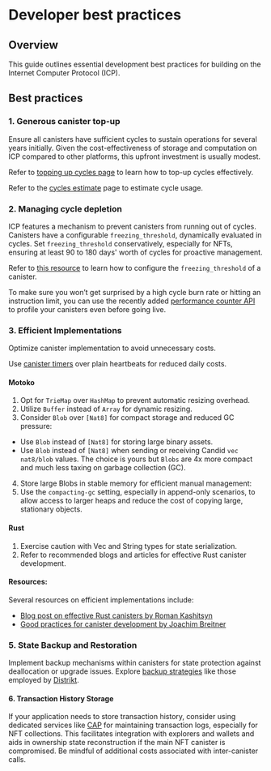 # Developer best practices 

## Overview

This guide outlines essential development best practices for building on the Internet Computer Protocol (ICP).

## Best practices

### 1. Generous canister top-up

Ensure all canisters have sufficient cycles to sustain operations for several years initially. Given the cost-effectiveness of storage and computation on ICP compared to other platforms, this upfront investment is usually modest.

Refer to [topping up cycles page](../production/topping-up-canister.md) to learn how to top-up cycles effectively.

Refer to the [cycles estimate](../gas-cost.md) page to estimate cycle usage. 

### 2. Managing cycle depletion

ICP features a mechanism to prevent canisters from running out of cycles. Canisters have a configurable `freezing_threshold`, dynamically evaluated in cycles. Set `freezing_threshold` conservatively, especially for NFTs, ensuring at least 90 to 180 days' worth of cycles for proactive management.

Refer to [this resource](../production/topping-up-canister.md#managing-cycle-depletion-with-freezing-threshold) to learn how to configure the `freezing_threshold` of a canister. 

To make sure you won’t get surprised by a high cycle burn rate or hitting an instruction limit, you can use the recently added [performance counter API](../../../blog/features/async-performance-counter.md) to profile your canisters even before going live.

### 3. Efficient Implementations

Optimize canister implementation to avoid unnecessary costs. 

Use [canister timers](../backend/periodic-tasks.md) over plain heartbeats for reduced daily costs.

#### Motoko

1. Opt for `TrieMap` over `HashMap` to prevent automatic resizing overhead.
2. Utilize `Buffer` instead of `Array` for dynamic resizing.
3. Consider `Blob` over `[Nat8]` for compact storage and reduced GC pressure:

 * Use `Blob` instead of `[Nat8]` for storing large binary assets.
 * Use `Blob` instead of `[Nat8]` when sending or receiving Candid `vec nat8/blob` values. The choice is yours but `Blobs` are 4x more compact and much less taxing on garbage collection (GC).

4. Store large Blobs in stable memory for efficient manual management:
5. Use the `compacting-gc` setting, especially in append-only scenarios, to allow access to larger heaps and reduce the cost of copying large, stationary objects.

#### Rust 
1. Exercise caution with Vec<u8> and String types for state serialization.
2. Refer to recommended blogs and articles for effective Rust canister development.

#### Resources:

Several resources on efficient implementations include: 

- [Blog post on effective Rust canisters by Roman Kashitsyn](https://mmapped.blog/posts/01-effective-rust-canisters.html)
- [Good practices for canister development by Joachim Breitner](https://www.joachim-breitner.de/blog/788-How_to_audit_an_Internet_Computer_canister)

### 5. State Backup and Restoration

Implement backup mechanisms within canisters for state protection against deallocation or upgrade issues. Explore [backup strategies](https://forum.dfinity.org/t/backup-restore-function-for-a-canister/12849/3) like those employed by [Distrikt](https://distrikt.app/).

#### 6. Transaction History Storage

If your application needs to store transaction history, consider using dedicated services like [CAP](https://cap.ooo/) for maintaining transaction logs, especially for NFT collections. This facilitates integration with explorers and wallets and aids in ownership state reconstruction if the main NFT canister is compromised. Be mindful of additional costs associated with inter-canister calls.